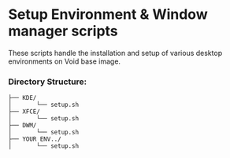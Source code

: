 # Setup Environment & Window manager scripts

These scripts handle the installation and setup of various desktop environments on Void base image.

### Directory Structure:

```Environment
├── KDE/
│       └── setup.sh
├── XFCE/
│       └── setup.sh
├── DWM/
│       └── setup.sh
├── YOUR ENV../
│       └── setup.sh
```
